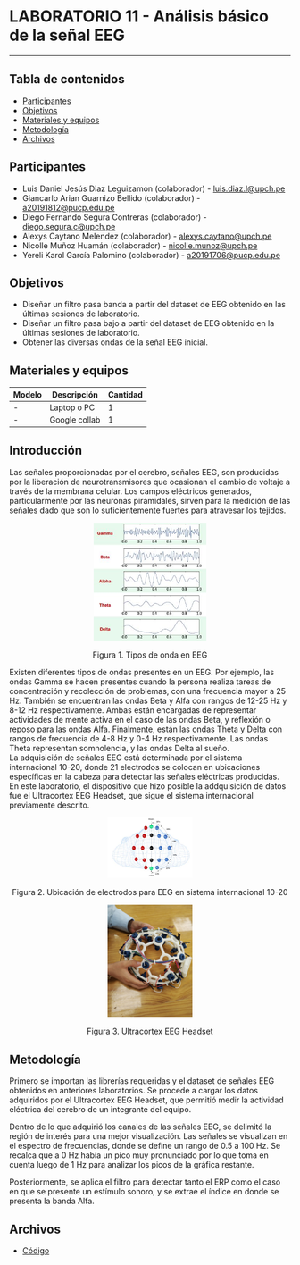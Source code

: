 # LABORATORIO 11 -  Análisis básico de la señal EEG
------------------------------------------------

## Tabla de contenidos
- [Participantes](#Participantes)
- [Objetivos](#Objetivos)
- [Materiales y equipos](#Materiales-y-equipos)
- [Metodología](#Metodología)
- [Archivos](#Archivos)

## Participantes <br />
- Luis Daniel Jesús Diaz Leguizamon (colaborador) - luis.diaz.l@upch.pe <br />
- Giancarlo Arian Guarnizo Bellido (colaborador) - a20191812@pucp.edu.pe <br />
- Diego Fernando Segura Contreras (colaborador) - diego.segura.c@upch.pe <br />
- Alexys Caytano Melendez (colaborador) - alexys.caytano@upch.pe <br />
- Nicolle Muñoz Huamán (colaborador) - nicolle.munoz@upch.pe <br />
- Yereli Karol García Palomino (colaborador) - a20191706@pucp.edu.pe <br />

## Objetivos <br />
- Diseñar un filtro pasa banda a partir del dataset de EEG obtenido en las últimas sesiones de laboratorio.
- Diseñar un filtro pasa bajo a partir del dataset de EEG obtenido en la últimas sesiones de laboratorio.
- Obtener las diversas ondas de la señal EEG inicial.

## Materiales y equipos <br />
| Modelo         | Descripción       | Cantidad |
| ---            |     ---           |  ---     |
| -              | Laptop o PC       |     1    |
|    -           |    Google collab  |     1    |

## Introducción <br/>
Las señales proporcionadas por el cerebro, señales EEG, son producidas por la liberación de neurotransmisores que ocasionan el cambio de voltaje a través de la membrana celular. Los campos eléctricos generados, particularmente por las neuronas piramidales, sirven para la medición de las señales dado que son lo suficientemente fuertes para atravesar los tejidos. <br/>

<p align="center">
  <img src="https://github.com/luisdiazl/introduccionse-alesbiomedicas_grupo1/blob/f7602f6dc8c3d30557579873198af5517e64966b/imges/Lab5/brain4.JPG" width="40%" height="40%">
</p> 
<p align="center">
  Figura 1. Tipos de onda en EEG
</p> 

Existen diferentes tipos de ondas presentes en un EEG. Por ejemplo, las ondas Gamma se hacen presentes cuando la persona realiza tareas de concentración y recolección de problemas, con una frecuencia mayor a 25 Hz. También se encuentran las ondas Beta y Alfa con rangos de 12-25 Hz y 8-12 Hz respectivamente. Ambas están encargadas de representar actividades de mente activa en el caso de las ondas Beta, y reflexión o reposo para las ondas Alfa. Finalmente, están las ondas Theta y Delta con rangos de frecuencia de 4-8 Hz y 0-4 Hz respectivamente. Las ondas Theta representan somnolencia, y las ondas Delta al sueño. <br/>
La adquisición de señales EEG está determinada por el sistema internacional 10-20, donde 21 electrodos se colocan en ubicaciones específicas en la cabeza para detectar las señales eléctricas producidas. En este laboratorio, el dispositivo que hizo posible la addquisición de datos fue el Ultracortex EEG Headset, que sigue el sistema internacional previamente descrito. <br/>

<p align="center">
  <img src="https://github.com/luisdiazl/introduccionse-alesbiomedicas_grupo1/blob/f7602f6dc8c3d30557579873198af5517e64966b/imges/Lab5/brain3.JPG" width="30%" height="30%">
</p> 
<p align="center">
  Figura 2. Ubicación de electrodos para EEG en sistema internacional 10-20
</p> 

<p align="center">
  <img src="https://github.com/luisdiazl/introduccionse-alesbiomedicas_grupo1/blob/f7602f6dc8c3d30557579873198af5517e64966b/imges/Lab9/Ultracortex.JPEG" width="30%" height="30%">
</p> 
<p align="center">
  Figura 3. Ultracortex EEG Headset
</p> 

## Metodología <br />
Primero se importan las librerías requeridas y el dataset de señales EEG obtenidos en anteriores laboratorios.
Se procede a cargar los datos adquiridos por el Ultracortex EEG Headset, que permitió medir la actividad eléctrica del cerebro de un integrante del equipo. 

Dentro de lo que adquirió los canales de las señales EEG, se delimitó la región de interés para una mejor visualización. 
Las señales se visualizan en el espectro de frecuencias, donde se define un rango de 0.5 a 100 Hz. Se recalca que a 0 Hz había un pico muy pronunciado por lo que toma en cuenta luego de 1 Hz para analizar los picos de la gráfica restante. 

Posteriormente, se aplica el filtro para detectar tanto el ERP como el caso en que se presente un estímulo sonoro, y se extrae el índice en donde se presenta la banda Alfa. 

## Archivos <br />

- [Código](https://github.com/luisdiazl/introduccionse-alesbiomedicas_grupo1/blob/main/Software/LAB_11.ipynb)

